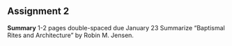 ## Assignment 2
**Summary**
1-2 pages double-spaced
due January 23
Summarize “Baptismal Rites and Architecture” by Robin M. Jensen.
